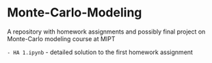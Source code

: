 # Monte-Carlo-Modeling
A repository with homework assignments and possibly final project on Monte-Carlo modeling course at MIPT

`- HA 1.ipynb` - detailed solution to the first homework assignment 
